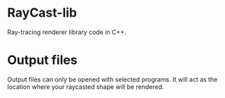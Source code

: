 # RayCast-lib
Ray-tracing renderer library code in C++.

# Output files

Output files can only be opened with selected programs. It will act as the location where your raycasted shape will be rendered.
